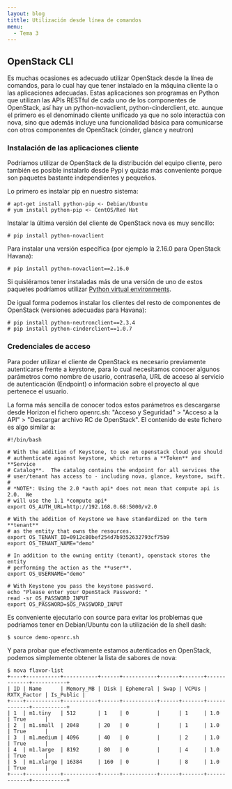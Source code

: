 ```yaml
---
layout: blog
tittle: Utilización desde línea de comandos
menu:
  - Tema 3
---
```


## OpenStack CLI

Es muchas ocasiones es adecuado utilizar OpenStack desde la línea de comandos,
para lo cual hay que tener instalado en la máquina cliente la o las aplicaciones
adecuadas. Estas aplicaciones son programas en Python que utilizan las APIs
RESTful de cada uno de los componentes de OpenStack, así hay un
python-novaclient, python-cinderclient, etc. aunque el primero es el denominado
cliente unificado ya que no solo interactúa con nova, sino que además incluye una
funcionalidad básica para comunicarse con otros componentes de OpenStack
(cinder, glance y neutron)

### Instalación de las aplicaciones cliente

Podríamos utilizar de OpenStack de la distribución del equipo cliente, pero
también es posible instalarlo desde Pypi y quizás más conveniente porque son
paquetes bastante independientes y pequeños.

Lo primero es instalar pip en nuestro sistema: 

    # apt-get install python-pip <- Debian/Ubuntu
	# yum install python-pip <- CentOS/Red Hat

Instalar la última versión del cliente de OpenStack nova es muy sencillo:

	# pip install python-novaclient

Para instalar una versión específica (por ejemplo la 2.16.0 para OpenStack
Havana):

	# pip install python-novaclient==2.16.0

Si quisiéramos tener instaladas más de una versión de uno de estos paquetes
podríamos utilizar <a
href="http://docs.python-guide.org/en/latest/dev/virtualenvs/">Python virtual
environments</a>.

De igual forma podemos instalar los clientes del resto de componentes de
OpenStack (versiones adecuadas para Havana):

	# pip install python-neutronclient==2.3.4
	# pip install python-cinderclient==1.0.7

### Credenciales de acceso

Para poder utilizar el cliente de OpenStack es necesario previamente
autenticarse frente a keystone, para lo cual necesitamos conocer algunos
parámetros como nombre de usario, contraseña, URL de acceso al servicio de
autenticación (Endpoint) o información sobre el proyecto al que pertenece el
usuario.

La forma más sencilla de conocer todos estos parámetros es descargarse desde
Horizon el fichero openrc.sh: "Acceso y Seguridad" > "Acceso a la API" >
"Descargar archivo RC de OpenStack". El contenido de este fichero es algo
similar a:

	#!/bin/bash

	# With the addition of Keystone, to use an openstack cloud you should
	# authenticate against keystone, which returns a **Token** and **Service
	# Catalog**.  The catalog contains the endpoint for all services the
	# user/tenant has access to - including nova, glance, keystone, swift.
	#
	# *NOTE*: Using the 2.0 *auth api* does not mean that compute api is 2.0.  We
	# will use the 1.1 *compute api*
	export OS_AUTH_URL=http://192.168.0.68:5000/v2.0
	
	# With the addition of Keystone we have standardized on the term **tenant**
	# as the entity that owns the resources.
	export OS_TENANT_ID=0912c80bef254d7b9352632793cf75b9
	export OS_TENANT_NAME="demo"
	
	# In addition to the owning entity (tenant), openstack stores the entity
	# performing the action as the **user**.
	export OS_USERNAME="demo"
	
	# With Keystone you pass the keystone password.
	echo "Please enter your OpenStack Password: "
	read -sr OS_PASSWORD_INPUT
	export OS_PASSWORD=$OS_PASSWORD_INPUT

Es conveniente ejecutarlo con source para evitar los problemas que podríamos
tener en Debian/Ubuntu con la utilización de la shell dash:

    $ source demo-openrc.sh

Y para probar que efectivamente estamos autenticados en OpenStack, podemos
simplemente obtener la lista de sabores de nova:

	$ nova flavor-list
	+----+-----------+-----------+------+-----------+------+-------+-------------+-----------+
	| ID | Name      | Memory_MB | Disk | Ephemeral | Swap | VCPUs | RXTX_Factor | Is_Public |
	+----+-----------+-----------+------+-----------+------+-------+-------------+-----------+
	| 1  | m1.tiny   | 512       | 1    | 0         |      | 1     | 1.0         | True      |
	| 2  | m1.small  | 2048      | 20   | 0         |      | 1     | 1.0         | True      |
	| 3  | m1.medium | 4096      | 40   | 0         |      | 2     | 1.0         | True      |
	| 4  | m1.large  | 8192      | 80   | 0         |      | 4     | 1.0         | True      |
	| 5  | m1.xlarge | 16384     | 160  | 0         |      | 8     | 1.0         | True      |
	+----+-----------+-----------+------+-----------+------+-------+-------------+-----------+

